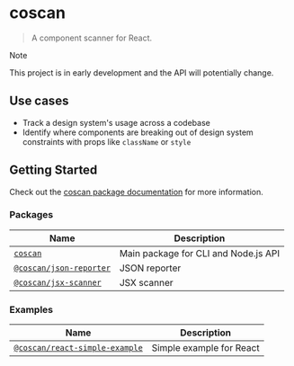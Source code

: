 # coscan

> A component scanner for React.

> [!NOTE]
> This project is in early development and the API will potentially change.

## Use cases

- Track a design system's usage across a codebase
- Identify where components are breaking out of design system constraints with props like `className` or `style`

## Getting Started

Check out the [coscan package documentation][coscan] for more information.

### Packages

| Name                                     | Description                          |
| ---------------------------------------- | ------------------------------------ |
| [`coscan`][coscan]                       | Main package for CLI and Node.js API |
| [`@coscan/json-reporter`][json-reporter] | JSON reporter                        |
| [`@coscan/jsx-scanner`][jsx-scanner]     | JSX scanner                          |

### Examples

| Name                                                   | Description              |
| ------------------------------------------------------ | ------------------------ |
| [`@coscan/react-simple-example`][react-simple-example] | Simple example for React |

[coscan]: ./packages/coscan/README.md
[json-reporter]: ./packages/json-reporter/README.md
[jsx-scanner]: ./packages/jsx-scanner/README.md
[react-simple-example]: ./examples/react-simple-example/README.md
